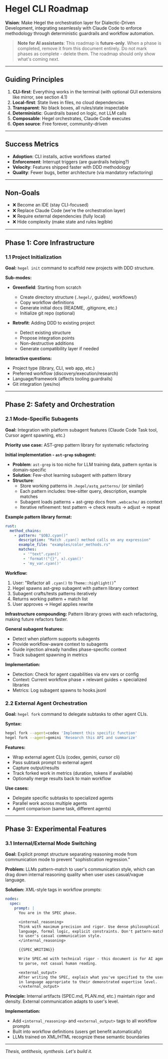 # Hegel CLI Roadmap

**Vision**: Make Hegel the orchestration layer for Dialectic-Driven Development, integrating seamlessly with Claude Code to enforce methodology through deterministic guardrails and workflow automation.

> **Note for AI assistants**: This roadmap is **future-only**. When a phase is completed, remove it from this document entirely. Do not mark phases as complete - delete them. The roadmap should only show what's coming next.

---

## Guiding Principles

1. **CLI-first**: Everything works in the terminal (with optional GUI extensions like mirror, see section 4.1)
2. **Local-first**: State lives in files, no cloud dependencies
3. **Transparent**: No black boxes, all rules/state inspectable
4. **Deterministic**: Guardrails based on logic, not LLM calls
5. **Composable**: Hegel orchestrates, Claude Code executes
6. **Open source**: Free forever, community-driven

---

## Success Metrics

- **Adoption**: CLI installs, active workflows started
- **Enforcement**: Interrupt triggers (are guardrails helping?)
- **Velocity**: Features shipped faster with DDD methodology
- **Quality**: Fewer bugs, better architecture (via mandatory refactoring)

---

## Non-Goals

- ❌ Become an IDE (stay CLI-focused)
- ❌ Replace Claude Code (we're the orchestration layer)
- ❌ Require external dependencies (fully local)
- ❌ Hide complexity (make state and rules legible)

---

## Phase 1: Core Infrastructure

### 1.1 Project Initialization

**Goal:** `hegel init` command to scaffold new projects with DDD structure.

**Sub-modes:**
- **Greenfield**: Starting from scratch
  - Create directory structure (`.hegel/`, guides/, workflows/)
  - Copy workflow definitions
  - Generate initial docs (README, .gitignore, etc.)
  - Initialize git repo (optional)

- **Retrofit**: Adding DDD to existing project
  - Detect existing structure
  - Propose integration points
  - Non-destructive additions
  - Generate compatibility layer if needed

**Interactive questions:**
- Project type (library, CLI, web app, etc.)
- Preferred workflow (discovery/execution/research)
- Language/framework (affects tooling guardrails)
- Git integration (yes/no)

---

## Phase 2: Safety and Orchestration

### 2.1 Mode-Specific Subagents

**Goal:** Integration with platform subagent features (Claude Code Task tool, Cursor agent spawning, etc.)

**Priority use case:** AST-grep pattern library for systematic refactoring

**Initial implementation - `ast-grep` subagent:**
- **Problem**: `ast-grep` is too niche for LLM training data, pattern syntax is domain-specific
- **Solution**: Few-shot learning subagent with pattern library
- **Structure**:
  - Store working patterns in `.hegel/astq_patterns/` (or similar)
  - Each pattern includes: tree-sitter query, description, example matches
  - Subagent loads patterns + ast-grep docs from `.webcache/` as context
  - Iterative refinement: test pattern → check results → adjust → repeat

**Example pattern library format:**
```yaml
rust:
  method_chains:
    - pattern: "$OBJ.cyan()"
      description: "Match .cyan() method calls on any expression"
      example_file: "examples/color_methods.rs"
      matches:
        - '"text".cyan()'
        - 'format!("{}", x).cyan()'
        - 'my_var.cyan()'
```

**Workflow:**
1. User: "Refactor all `.cyan()` to `Theme::highlight()`"
2. Hegel spawns ast-grep subagent with pattern library context
3. Subagent crafts/tests patterns iteratively
4. Returns working pattern + match list
5. User approves → Hegel applies rewrite

**Infrastructure compounding:** Pattern library grows with each refactoring, making future refactors faster.

**General subagent features:**
- Detect when platform supports subagents
- Provide workflow-aware context to subagents
- Guide injection already handles phase-specific context
- Track subagent spawning in metrics

**Implementation:**
- Detection: Check for agent capabilities via env vars or config
- Context: Current workflow phase + relevant guides + specialized libraries
- Metrics: Log subagent spawns to hooks.jsonl

### 2.2 External Agent Orchestration

**Goal:** `hegel fork` command to delegate subtasks to other agent CLIs.

**Syntax:**
```bash
hegel fork --agent=codex 'Implement this specific function'
hegel fork --agent=gemini 'Research this API and summarize'
```

**Features:**
- Wrap external agent CLIs (codex, gemini, cursor cli)
- Pass subtask prompt to external agent
- Capture output/results
- Track forked work in metrics (duration, tokens if available)
- Optionally merge results back to main workflow

**Use cases:**
- Delegate specific subtasks to specialized agents
- Parallel work across multiple agents
- Agent comparison (same task, different agents)

---

## Phase 3: Experimental Features

### 3.1 Internal/External Mode Switching

**Goal:** Explicit prompt structure separating reasoning mode from communication mode to prevent "sophistication regression."

**Problem:** LLMs pattern-match to user's communication style, which can drag down internal reasoning quality when user uses casual/vague language.

**Solution:** XML-style tags in workflow prompts:

```yaml
nodes:
  spec:
    prompt: |
      You are in the SPEC phase.

      <internal_reasoning>
      Think with maximum precision and rigor. Use dense philosophical
      language, formal logic, explicit constraints. Don't pattern-match
      to user's casual communication style.
      </internal_reasoning>

      {{SPEC_WRITING}}

      Write SPEC.md with technical rigor - this document is for AI agents
      to parse, not casual human reading.

      <external_output>
      After writing the SPEC, explain what you've specified to the user
      in language appropriate to their demonstrated expertise level.
      </external_output>
```

**Principle:** Internal artifacts (SPEC.md, PLAN.md, etc.) maintain rigor and density. External communication adapts to user's level.

**Implementation:**
- Add `<internal_reasoning>` and `<external_output>` tags to all workflow prompts
- Built into workflow definitions (users get benefit automatically)
- LLMs trained on XML/HTML recognize these semantic boundaries

---

*Thesis, antithesis, synthesis. Let's build it.*
